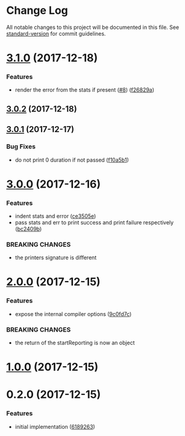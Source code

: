 # Change Log

All notable changes to this project will be documented in this file. See [standard-version](https://github.com/conventional-changelog/standard-version) for commit guidelines.

<a name="3.1.0"></a>
# [3.1.0](https://github.com/moxystudio/webpack-sane-compiler-reporter/compare/v3.0.2...v3.1.0) (2017-12-18)


### Features

* render the error from the stats if present ([#8](https://github.com/moxystudio/webpack-sane-compiler-reporter/issues/8)) ([f26829a](https://github.com/moxystudio/webpack-sane-compiler-reporter/commit/f26829a))



<a name="3.0.2"></a>
## [3.0.2](https://github.com/moxystudio/webpack-sane-compiler-reporter/compare/v3.0.1...v3.0.2) (2017-12-18)



<a name="3.0.1"></a>
## [3.0.1](https://github.com/moxystudio/webpack-sane-compiler-reporter/compare/v3.0.0...v3.0.1) (2017-12-17)


### Bug Fixes

* do not print 0 duration if not passed ([f10a5b1](https://github.com/moxystudio/webpack-sane-compiler-reporter/commit/f10a5b1))



<a name="3.0.0"></a>
# [3.0.0](https://github.com/moxystudio/webpack-sane-compiler-reporter/compare/v2.0.0...v3.0.0) (2017-12-16)


### Features

* indent stats and error ([ce3505e](https://github.com/moxystudio/webpack-sane-compiler-reporter/commit/ce3505e))
* pass stats and err to print success and print failure respectively ([bc2409b](https://github.com/moxystudio/webpack-sane-compiler-reporter/commit/bc2409b))


### BREAKING CHANGES

* the printers signature is different



<a name="2.0.0"></a>
# [2.0.0](https://github.com/moxystudio/webpack-sane-compiler-reporter/compare/v1.0.0...v2.0.0) (2017-12-15)


### Features

* expose the internal compiler options ([9c0fd7c](https://github.com/moxystudio/webpack-sane-compiler-reporter/commit/9c0fd7c))


### BREAKING CHANGES

* the return of the startReporting is now an object



<a name="1.0.0"></a>
# [1.0.0](https://github.com/moxystudio/webpack-sane-compiler-reporter/compare/v0.2.0...v1.0.0) (2017-12-15)



<a name="0.2.0"></a>
# 0.2.0 (2017-12-15)


### Features

* initial implementation ([6189263](https://github.com/moxystudio/webpack-sane-compiler-reporter/commit/6189263))

